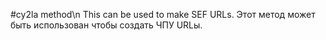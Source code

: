 #cy2la method\n This can be used to make SEF URLs. Этот метод может быть использован чтобы создать ЧПУ URLы.
